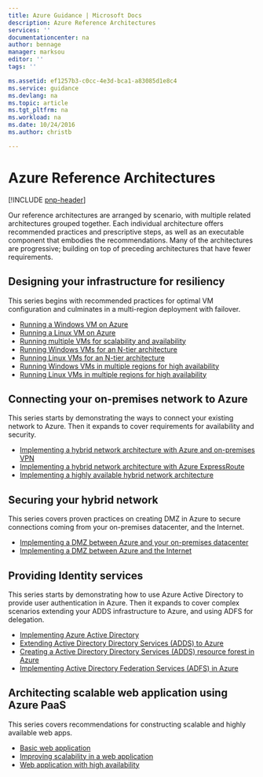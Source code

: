 ```yaml
---
title: Azure Guidance | Microsoft Docs
description: Azure Reference Architectures
services: ''
documentationcenter: na
author: bennage
manager: marksou
editor: ''
tags: ''

ms.assetid: ef1257b3-c0cc-4e3d-bca1-a83085d1e8c4
ms.service: guidance
ms.devlang: na
ms.topic: article
ms.tgt_pltfrm: na
ms.workload: na
ms.date: 10/24/2016
ms.author: christb

---
```


# Azure Reference Architectures
[!INCLUDE [pnp-header](_includes/header.md)]

Our reference architectures are arranged by scenario, with multiple related architectures grouped together.
Each individual architecture offers recommended practices and prescriptive steps, as well as an executable component that embodies the recommendations.
Many of the architectures are progressive; building on top of preceding architectures that have fewer requirements.

## Designing your infrastructure for resiliency
This series begins with recommended practices for optimal VM configuration and culminates in a multi-region deployment with failover.

* [Running a Windows VM on Azure](virtual-machines-windows/single-vm.md)
* [Running a Linux VM on Azure](virtual-machines-linux/single-vm.md)
* [Running multiple VMs for scalability and availability](virtual-machines-windows/multi-vm.md)
* [Running Windows VMs for an N-tier architecture](virtual-machines-windows/n-tier.md)
* [Running Linux VMs for an N-tier architecture](virtual-machines-linux/n-tier.md)
* [Running Windows VMs in multiple regions for high availability](virtual-machines-windows/multi-region-application.md)
* [Running Linux VMs in multiple regions for high availability](virtual-machines-linux/multi-region-application.md)

## Connecting your on-premises network to Azure
This series starts by demonstrating the ways to connect your existing network to Azure. Then it expands to cover requirements for availability and security.

* [Implementing a hybrid network architecture with Azure and on-premises VPN](hybrid-networking/vpn.md)
* [Implementing a hybrid network architecture with Azure ExpressRoute](hybrid-networking/expressroute.md)
* [Implementing a highly available hybrid network architecture](hybrid-networking/expressroute-vpn-failover.md)

## Securing your hybrid network
This series covers proven practices on creating DMZ in Azure to secure connections coming from your on-premises datacenter, and the Internet.

* [Implementing a DMZ between Azure and your on-premises datacenter](dmz/secure-vnet-hybrid.md)
* [Implementing a DMZ between Azure and the Internet](dmz/secure-vnet-dmz.md)

## Providing Identity services
This series starts by demonstrating how to use Azure Active Directory to provide user authentication in Azure. Then it expands to cover complex scenarios extending your ADDS infrastructure to Azure, and using ADFS for delegation.

* [Implementing Azure Active Directory](identity/azure-ad.md)
* [Extending Active Directory Directory Services (ADDS) to Azure](identity/adds-extend-domain.md)
* [Creating a Active Directory Directory Services (ADDS) resource forest in Azure](identity/adds-forest.md)
* [Implementing Active Directory Federation Services (ADFS) in Azure](identity/adfs.md)

## Architecting scalable web application using Azure PaaS
This series covers recommendations for constructing scalable and highly available web apps. 

* [Basic web application](app-service/basic-web-app.md)
* [Improving scalability in a web application](app-service/scalable-web-app.md)
* [Web application with high availability](app-service/multi-region-web-app.md)

